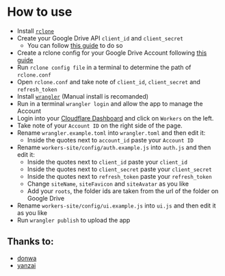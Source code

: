# How to use
- Install [`rclone`](https://rclone.org/)
- Create your Google Drive API `client_id` and `client_secret`
  - You can follow [this guide](https://rclone.org/drive/#making-your-own-client-id) to do so
- Create a rclone config for your Google Drive Account following [this guide](https://rclone.org/drive/)
- Run `rclone config file` in a terminal to determine the path of `rclone.conf`
- Open `rclone.conf` and take note of `client_id`, `client_secret` and `refresh_token`
- Install [`wrangler`](https://developers.cloudflare.com/workers/cli-wrangler/install-update) (Manual install is recomanded)
- Run in a terminal `wrangler login` and allow the app to manage the Account
- Login into your [Cloudflare Dashboard](https://dash.cloudflare.com/) and click on `Workers` on the left.
- Take note of your `Account ID` on the right side of the page.
- Rename `wrangler.example.toml` into `wrangler.toml` and then edit it:
  - Inside the quotes next to `account_id` paste your `Account ID`
- Rename `workers-site/config/auth.example.js` into `auth.js` and then edit it:
  - Inside the quotes next to `client_id` paste your `client_id`
  - Inside the quotes next to `client_secret` paste your `client_secret`
  - Inside the quotes next to `refresh_token` paste your `refresh_token`
  - Change `siteName`, `siteFavicon` and `siteAvatar` as you like
  - Add your `roots`, the folder ids are taken from the url of the folder on Google Drive
- Rename `workers-site/config/ui.example.js` into `ui.js` and then edit it as you like
- Run `wrangler publish` to upload the app

## Thanks to:
- [donwa](https://github.com/donwa)
- [yanzai](https://github.com/yanzai/goindex)

